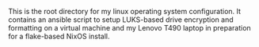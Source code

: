 This is the root directory for my linux operating system configuration. It contains an ansible script to setup LUKS-based drive encryption and formatting on a virtual machine and my Lenovo T490 laptop in preparation for a flake-based NixOS install.